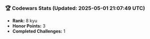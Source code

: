 ### 🏆 Codewars Stats (Updated: 2025-05-01 21:07:49 UTC)

- **Rank:** 8 kyu
- **Honor Points:** 3
- **Completed Challenges:** 1
